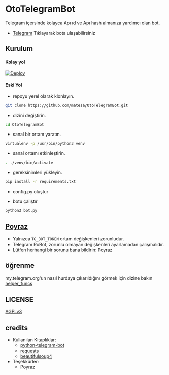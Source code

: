 # OtoTelegramBot

Telegram içersinde kolayca Apı ıd ve Apı hash almanıza yardımcı olan bot.

- [Telegram](https://telegram.dog/OtoTelegramBot) Tıklayarak bota ulaşabilirsiniz

## Kurulum

#### Kolay yol

[![Deploy](https://www.herokucdn.com/deploy/button.svg)](https://heroku.com/deploy?template=https://github.com/matesa/OtoMyTelegram)



#### Eski Yol

- repoyu yerel olarak klonlayın.
```sh
git clone https://github.com/matesa/OtoTelegramBot.git
```

- dizini değiştirin.
```sh
cd OtoTelegramBot
```

- sanal bir ortam yaratın.
```sh
virtualenv -p /usr/bin/python3 venv
```

- sanal ortamı etkinleştirin.
```sh
. ./venv/bin/activate
```

- gereksinimleri yükleyin.
```sh
pip install -r requirements.txt
```

- config.py oluştur

- botu çalıştır
```sh
python3 bot.py
```

## [Poyraz](https://telegram.dog/poyraz2103)

- Yalnızca `TG_BOT_TOKEN` ortam değişkenleri zorunludur.
- Telegram RoBot, zorunlu olmayan değişkenleri ayarlamadan çalışmalıdır.
- Lütfen herhangi bir sorunu bana bildirin: [Poyraz](https://telegram.dog/poyraz2103)


## öğrenme

my.telegram.org'un nasıl hurdaya çıkarıldığını görmek için dizine bakın [helper_funcs](https://github.com/matesa/OtoTelegramBot/tree/master/helper_funcs)

## LICENSE
[AGPLv3](https://github.com/SpEcHiDe/MyTelegramOrgRoBot/tree/master/LICENSE)

## credits

- Kullanılan Kitaplıklar:
  - [python-telegram-bot](https://github.com/python-telegram-bot/python-telegram-bot)
  - [requests](https://github.com/psf/requests)
  - [beautifulsoup4](https://pypi.org/project/beautifulsoup4)
- Teşekkürler:
  -  [Poyraz](https://telegram.dog/poyraz2103)
